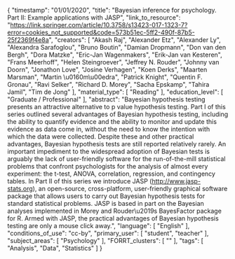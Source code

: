 {
    "timestamp": "01/01/2020",
    "title": "Bayesian inference for psychology. Part II: Example applications with JASP",
    "link_to_resource": "https://link.springer.com/article/10.3758/s13423-017-1323-7?error=cookies_not_supported&code=573b51ec-5ff2-490f-87b5-25f2369f4e8a",
    "creators": [
        "Akash Raj",
        "Alexander Etz",
        "Alexander Ly",
        "Alexandra Sarafoglou",
        "Bruno Boutin",
        "Damian Dropmann",
        "Don van den Bergh",
        "Dora Matzke",
        "Eric-Jan Wagenmakers",
        "Erik-Jan van Kesteren",
        "Frans Meerhoff",
        "Helen Steingroever",
        "Jeffrey N. Rouder",
        "Johnny van Doorn",
        "Jonathon Love",
        "Josine Verhagen",
        "Koen Derks",
        "Maarten Marsman",
        "Martin \u0160m\u00edra",
        "Patrick Knight",
        "Quentin F. Gronau",
        "Ravi Selker",
        "Richard D. Morey",
        "Sacha Epskamp",
        "Tahira Jamil",
        "Tim de Jong"
    ],
    "material_type": [
        "Reading"
    ],
    "education_level": [
        "Graduate / Professional"
    ],
    "abstract": "Bayesian hypothesis testing presents an attractive alternative to p value hypothesis testing. Part I of this series outlined several advantages of Bayesian hypothesis testing, including the ability to quantify evidence and the ability to monitor and update this evidence as data come in, without the need to know the intention with which the data were collected. Despite these and other practical advantages, Bayesian hypothesis tests are still reported relatively rarely. An important impediment to the widespread adoption of Bayesian tests is arguably the lack of user-friendly software for the run-of-the-mill statistical problems that confront psychologists for the analysis of almost every experiment: the t-test, ANOVA, correlation, regression, and contingency tables. In Part II of this series we introduce JASP (http://www.jasp-stats.org), an open-source, cross-platform, user-friendly graphical software package that allows users to carry out Bayesian hypothesis tests for standard statistical problems. JASP is based in part on the Bayesian analyses implemented in Morey and Rouder\u2019s BayesFactor package for R. Armed with JASP, the practical advantages of Bayesian hypothesis testing are only a mouse click away.",
    "language": [
        "English"
    ],
    "conditions_of_use": "cc-by",
    "primary_user": [
        "student",
        "teacher"
    ],
    "subject_areas": [
        "Psychology"
    ],
    "FORRT_clusters": [
        ""
    ],
    "tags": [
        "Analysis",
        "Data",
        "Statistics"
    ]
}